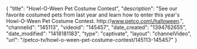 {
    "title": "Howl-O-Ween Pet Costume Contest",
    "description": "See our favorite costumed pets from last year and learn how to enter this year's Howl-O-Ween Pet Costume Contest. http:\/\/www.petco.com\/halloween.",
    "channelid": "145113",
    "videoid": "145457",
    "date_created": "1394762655",
    "date_modified": "1418181183",
    "type": "captivate",
    "layout": "channelVideo",
    "url": "\/petco-tv\/howl-o-ween-pet-costume-contest\/145113-145457"
}